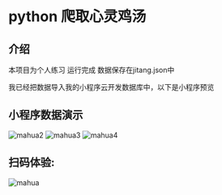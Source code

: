 # python 爬取心灵鸡汤 
## 介绍
本项目为个人练习
运行完成 数据保存在jitang.json中

我已经把数据导入我的小程序云开发数据库中，以下是小程序预览

## 小程序数据演示
![mahua2](Demonstration%20(1).jpg)
![mahua3](Demonstration%20(2).jpg)
![mahua4](Demonstration%20(3).jpg)

## 扫码体验:

![mahua](logo.png)
